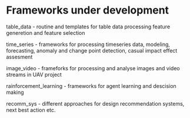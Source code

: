  # Frameworks under development

table_data - routine and templates for table data processing feature generetion and feature selection

time_series - frameworks for processing timeseries data, modeling, forecasting, anomaly and change point detection, casual impact effect assesment

image_video - frameforks for processing and analyse images and video streams in UAV project

rainforcement_learning - frameworks for agent learning and descision making

recomm_sys - different approaches for design recommendation systems, next best action etc.

